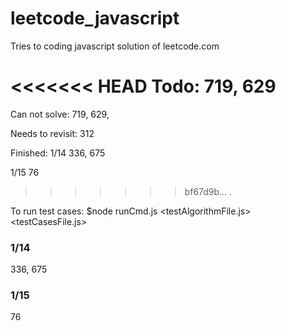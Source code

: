 # leetcode_javascript

Tries to coding javascript solution of leetcode.com

<<<<<<< HEAD
Todo:
719, 629
=======
Can not solve:
719, 629,

Needs to revisit:
312

Finished:
1/14
336, 675

1/15
76

>>>>>>> bf67d9b... .

To run test cases:
$node runCmd.js <testAlgorithmFile.js> <testCasesFile.js>

### 1/14
336, 675

### 1/15
76
